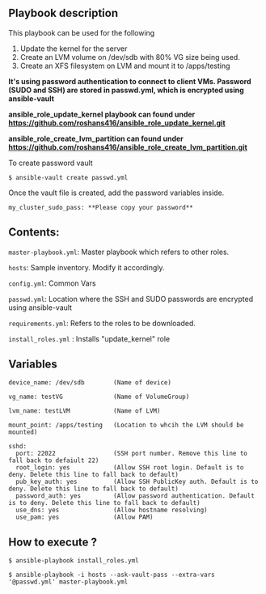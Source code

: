 ## Playbook description

This playbook can be used for the following

1) Update the kernel for the server
2) Create an LVM volume on /dev/sdb with 80% VG size being used.
3) Create an XFS filesystem on LVM and mount it to /apps/testing

**It's using password authentication to connect to client VMs. Password (SUDO and SSH) are stored in passwd.yml, which is encrypted using ansible-vault**

**ansible_role_update_kernel playbook can found under https://github.com/roshans416/ansible_role_update_kernel.git**

**ansible_role_create_lvm_partition can found under https://github.com/roshans416/ansible_role_create_lvm_partition.git**  

To create password vault

```
$ ansible-vault create passwd.yml
````

Once the vault file is created, add the password variables inside.

```
my_cluster_sudo_pass: **Please copy your password**
```
## Contents:

`master-playbook.yml`: Master playbook which refers to other roles.

`hosts`: Sample inventory. Modify it accordingly.

`config.yml`: Common Vars

`passwd.yml`: Location where the SSH and SUDO passwords are encrypted using ansible-vault

`requirements.yml`: Refers to the roles to be downloaded.

`install_roles.yml` : Installs "update_kernel" role


 
## Variables
```
device_name: /dev/sdb        (Name of device)

vg_name: testVG              (Name of VolumeGroup)

lvm_name: testLVM            (Name of LVM) 
 
mount_point: /apps/testing   (Location to whcih the LVM should be mounted)

sshd:
  port: 22022                (SSH port number. Remove this line to fall back to defaiult 22)
  root_login: yes            (Allow SSH root login. Default is to deny. Delete this line to fall back to default) 
  pub_key_auth: yes          (Allow SSH PublicKey auth. Default is to deny. Delete this line to fall back to default)
  password_auth: yes         (Allow password authentication. Default is to deny. Delete this line to fall back to default)
  use_dns: yes               (Allow hostname resolving)
  use_pam: yes               (Allow PAM)
```

## How to execute ?

```
$ ansible-playbook install_roles.yml  

$ ansible-playbook -i hosts --ask-vault-pass --extra-vars '@passwd.yml' master-playbook.yml
```
